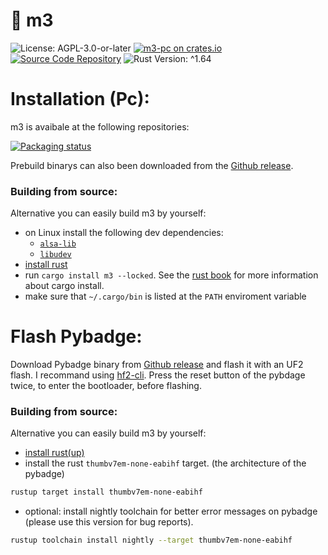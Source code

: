 # 🚗 m3
![License: AGPL-3.0-or-later](https://img.shields.io/badge/license-AGPL--3.0--or--later-blue)
[![m3-pc on crates.io](https://img.shields.io/crates/v/m3-pc)](https://crates.io/crates/m3-pc)
[![Source Code Repository](https://img.shields.io/badge/Code-On%20GitHub-blue?logo=GitHub)](https://github.com/LuckyTurtleDev/m3)
![Rust Version: ^1.64](https://img.shields.io/badge/rustc-%5E1.64-orange.svg)

# Installation (Pc): 
m3 is avaibale at the following repositories:

[![Packaging status](https://repology.org/badge/vertical-allrepos/m3.svg)](https://repology.org/project/m3/versions)

Prebuild binarys can also been downloaded from the [Github release](https://github.com/LuckyTurtleDev/m3/releases/latest).

### Building from source: 
Alternative you can easily build m3 by yourself:
* on Linux install the following dev dependencies:
  * [`alsa-lib`](https://github.com/alsa-project/alsa-lib)
  * [`libudev`](https://github.com/systemd/systemd)
* [install rust](https://www.rust-lang.org/tools/install)
* run `cargo install m3 --locked`.
See the [rust book](https://doc.rust-lang.org/cargo/commands/cargo-install.html) for more information about cargo install.
* make sure that `~/.cargo/bin` is listed at the `PATH` enviroment variable

# Flash Pybadge:
Download Pybadge binary from [Github release](https://github.com/LuckyTurtleDev/m3/releases/latest)
and flash it with an UF2 flash. I recommand using [hf2-cli](https://crates.io/crates/hf2-cli).
Press the reset button of the pybdage twice, to enter the bootloader, before flashing.
### Building from source: 
Alternative you can easily build m3 by yourself:
* [install rust(up)](https://www.rust-lang.org/tools/install)
* install the rust `thumbv7em-none-eabihf` target. (the architecture of the pybadge)
```bash
rustup target install thumbv7em-none-eabihf
```
* optional: install nightly toolchain for better error messages on pybadge (please use this version for bug reports).
```bash
rustup toolchain install nightly --target thumbv7em-none-eabihf
```
